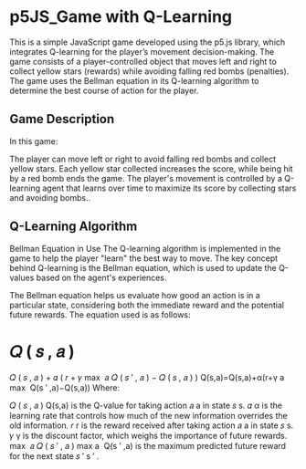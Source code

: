 # p5JS_Game with Q-Learning
This is a simple JavaScript game developed using the p5.js library, which integrates Q-learning for the player’s movement decision-making. The game consists of a player-controlled object that moves left and right to collect yellow stars (rewards) while avoiding falling red bombs (penalties). The game uses the Bellman equation in its Q-learning algorithm to determine the best course of action for the player.

## Game Description
In this game:

The player can move left or right to avoid falling red bombs and collect yellow stars.
Each yellow star collected increases the score, while being hit by a red bomb ends the game.
The player's movement is controlled by a Q-learning agent that learns over time to maximize its score by collecting stars and avoiding bombs..

## Q-Learning Algorithm
Bellman Equation in Use
The Q-learning algorithm is implemented in the game to help the player "learn" the best way to move. The key concept behind Q-learning is the Bellman equation, which is used to update the Q-values based on the agent's experiences.

The Bellman equation helps us evaluate how good an action is in a particular state, considering both the immediate reward and the potential future rewards. The equation used is as follows:

𝑄
(
𝑠
,
𝑎
)
=
𝑄
(
𝑠
,
𝑎
)
+
𝛼
(
𝑟
+
𝛾
max
⁡
𝑎
𝑄
(
𝑠
′
,
𝑎
)
−
𝑄
(
𝑠
,
𝑎
)
)
Q(s,a)=Q(s,a)+α(r+γ 
a
max
​
 Q(s 
′
 ,a)−Q(s,a))
Where:

𝑄
(
𝑠
,
𝑎
)
Q(s,a) is the Q-value for taking action 
𝑎
a in state 
𝑠
s.
𝛼
α is the learning rate that controls how much of the new information overrides the old information.
𝑟
r is the reward received after taking action 
𝑎
a in state 
𝑠
s.
𝛾
γ is the discount factor, which weighs the importance of future rewards.
max
⁡
𝑎
𝑄
(
𝑠
′
,
𝑎
)
max 
a
​
 Q(s 
′
 ,a) is the maximum predicted future reward for the next state 
𝑠
′
s 
′
 .




